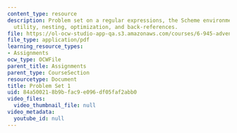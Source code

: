 ```yaml
---
content_type: resource
description: Problem set on a regular expressions, the Scheme environment, the grep
  utility, nesting, optimization, and back-references.
file: https://ol-ocw-studio-app-qa.s3.amazonaws.com/courses/6-945-adventures-in-advanced-symbolic-programming-spring-2009/84a500218b9bfac9e096df05faf2abb0_MIT6_945s09_assn01.pdf
file_type: application/pdf
learning_resource_types:
- Assignments
ocw_type: OCWFile
parent_title: Assignments
parent_type: CourseSection
resourcetype: Document
title: Problem Set 1
uid: 84a50021-8b9b-fac9-e096-df05faf2abb0
video_files:
  video_thumbnail_file: null
video_metadata:
  youtube_id: null
---
```

